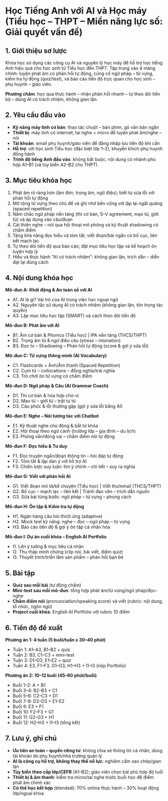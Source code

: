 # Học Tiếng Anh với AI và Học máy (Tiểu học – THPT – Miền năng lực số: Giải quyết vấn đề)

## 1. Giới thiệu sơ lược

Khóa học sử dụng các công cụ AI và nguyên lý học máy để hỗ trợ học tiếng Anh hiệu quả cho học sinh từ Tiểu học đến THPT. Tập trung vào 4 mảng chính: luyện phát âm có phản hồi tự động, củng cố ngữ pháp – từ vựng, kiểm tra tự động (quiz/test), và báo cáo tiến độ trực quan cho học sinh – phụ huynh – giáo viên.

**Phương châm**: học qua thực hành – nhận phản hồi nhanh – tự theo dõi tiến bộ – dùng AI có trách nhiệm, không gian lận.

## 2. Yêu cầu đầu vào

- **Kỹ năng máy tính cơ bản**: thao tác chuột – bàn phím, gõ văn bản ngắn
- **Thiết bị**: máy tính có internet; tai nghe + micro để luyện phát âm/nghe – nói
- **Tài khoản**: email phụ huynh/giáo viên để đăng nhập lưu tiến độ khi cần
- **Hỗ trợ**: với học sinh Tiểu học (đặc biệt lớp 1–2), khuyến khích phụ huynh đồng hành
- **Trình độ tiếng Anh đầu vào**: không bắt buộc; nội dung có nhánh phù hợp A1–B1 (và tùy biến A2–B2 cho THPT)

## 3. Mục tiêu khóa học

1. Phát âm rõ ràng hơn (âm đơn, trọng âm, ngữ điệu); biết tự sửa lỗi với phản hồi tự động
2. Mở rộng từ vựng theo chủ đề và ghi nhớ bền vững với lặp lại ngắt quãng (spaced repetition)
3. Nắm chắc ngữ pháp nền tảng (thì cơ bản, S–V agreement, mạo từ, giới từ) và áp dụng vào câu/đoạn
4. Cải thiện nghe – nói qua hội thoại mô phỏng và kỹ thuật shadowing có chấm điểm
5. Tăng khả năng đọc hiểu và tóm tắt; viết đoạn/bài ngắn có bố cục, liên kết mạch lạc
6. Tự theo dõi tiến độ qua báo cáo; đặt mục tiêu học tập và kế hoạch ôn luyện hợp lý
7. Hiểu và thực hành "AI có trách nhiệm": không gian lận, trích dẫn – diễn đạt lại đúng cách

## 4. Nội dung khóa học

**Mô-đun A: Khởi động & An toàn số với AI**
- A1. AI là gì? Vai trò của AI trong việc học ngoại ngữ
- A2. Nguyên tắc sử dụng AI có trách nhiệm (không gian lận, tôn trọng tác quyền)
- A3. Lập mục tiêu học tập (SMART) và cách theo dõi tiến độ

**Mô-đun B: Phát âm với AI**
- B1. Âm cơ bản & Phonics (Tiểu học) | IPA nền tảng (THCS/THPT)
- B2. Trọng âm từ & ngữ điệu câu (stress – intonation)
- B3. Đọc to – Shadowing – Phản hồi tự động (score & gợi ý sửa lỗi)

**Mô-đun C: Từ vựng thông minh (AI Vocabulary)**
- C1. Flashcards + Ảnh/Âm thanh (Spaced Repetition)
- C2. Cụm từ – collocations – đồng nghĩa/trái nghĩa
- C3. Trò chơi ôn từ vựng có chấm điểm

**Mô-đun D: Ngữ pháp & Câu (AI Grammar Coach)**
- D1. Thì cơ bản & hòa hợp chủ-vị
- D2. Mạo từ – giới từ – trật tự từ
- D3. Câu phức & lỗi thường gặp (gợi ý sửa lỗi bằng AI)

**Mô-đun E: Nghe – Nói tương tác với Chatbot**
- E1. Kỹ thuật nghe chủ động & bắt từ khóa
- E2. Hội thoại theo ngữ cảnh (trường lớp – gia đình – du lịch)
- E3. Phỏng vấn/đóng vai – chấm điểm nói tự động

**Mô-đun F: Đọc hiểu & Tư duy**
- F1. Đọc truyện ngắn/đoạn thông tin – hỏi đáp tự động
- F2. Tóm tắt & lập dàn ý với hỗ trợ AI
- F3. Chiến lược suy luận: tìm ý chính – chi tiết – suy ra nghĩa

**Mô-đun G: Viết với phản hồi AI**
- G1. Viết đoạn mô tả/kể chuyện (Tiểu học) | Viết thư/email (THCS/THPT)
- G2. Bố cục – mạch lạc – liên kết | Tránh đạo văn – trích dẫn nguồn
- G3. Sửa bài từng bước: ngữ pháp – từ vựng – phong cách

**Mô-đun H: Ôn tập & Kiểm tra tự động**
- H1. Ngân hàng câu hỏi thích ứng (adaptive)
- H2. Mock test kỹ năng: nghe – đọc – ngữ pháp – từ vựng
- H3. Báo cáo tiến độ & gợi ý ôn tập cá nhân hóa

**Mô-đun I: Dự án cuối khóa – English AI Portfolio**
- I1. Lên ý tưởng & mục tiêu cá nhân
- I2. Thu thập minh chứng (clip nói, bài viết, điểm quiz)
- I3. Thuyết trình/triển lãm sản phẩm – phản hồi bạn bè

## 5. Bài tập

- **Quiz sau mỗi bài** (tự động chấm)
- **Mini-test sau mỗi mô-đun**: tổng hợp phát âm/từ vựng/ngữ pháp/đọc-nghe
- **Chấm điểm nói** (pronunciation/speaking score) và viết (rubric: nội dung, tổ chức, ngôn ngữ)
- **Project cuối khóa**: English AI Portfolio với rubric 10 điểm

## 6. Tiến độ đề xuất

**Phương án 1: 4 tuần (5 buổi/tuần x 30–40 phút)**
- Tuần 1: A1–A3, B1–B2 + quiz
- Tuần 2: B3, C1–C3 + mini-test
- Tuần 3: D1–D3, E1–E2 + quiz
- Tuần 4: E3, F1–F3, G1–G3, H1–H3 + I1–I3 (nộp Portfolio)

**Phương án 2: 10–12 buổi (45–60 phút/buổi)**
- Buổi 1–2: A + B1
- Buổi 3–4: B2–B3 + C1
- Buổi 5–6: C2–C3 + D1
- Buổi 7–8: D2–D3 + E1–E2
- Buổi 9: E3 + F1
- Buổi 10: F2–F3 + G1
- Buổi 11: G2–G3 + H1
- Buổi 12: H2–H3 + I1–I3 (tổng kết)

## 7. Lưu ý, ghi chú

- **Ưu tiên an toàn – quyền riêng tư**: không chia sẻ thông tin cá nhân; dùng tài khoản do phụ huynh/nhà trường quản lý
- **AI là công cụ hỗ trợ, không thay thế nỗ lực**: nghiêm cấm sao chép/gian lận
- **Tùy biến theo cấp lớp/CEFR** (A1–B2); giáo viên chọn bài phù hợp độ tuổi
- **Thiết bị & âm thanh**: kiểm tra micro/tai nghe trước buổi học để điểm phát âm chính xác
- **Có thể học kết hợp** (blended): 70% online thực hành – 30% hoạt động lớp/ngoại khóa
